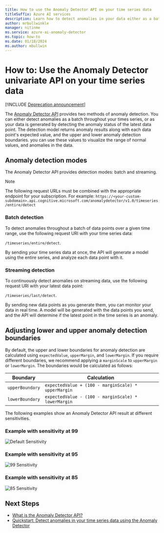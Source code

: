 ```yaml
---
title: How to use the Anomaly Detector API on your time series data
titleSuffix: Azure AI services
description: Learn how to detect anomalies in your data either as a batch, or on streaming data.
author: mrbullwinkle
manager: nitinme
ms.service: azure-ai-anomaly-detector
ms.topic: how-to
ms.date: 01/18/2024
ms.author: mbullwin
---
```


# How to: Use the Anomaly Detector univariate API on your time series data  

[!INCLUDE [Deprecation announcement](../includes/deprecation.md)]

The [Anomaly Detector API](https://westus2.dev.cognitive.microsoft.com/docs/services/AnomalyDetector/operations/post-timeseries-entire-detect) provides two methods of anomaly detection. You can either detect anomalies as a batch throughout your times series, or as your data is generated by detecting the anomaly status of the latest data point. The detection model returns anomaly results along with each data point's expected value, and the upper and lower anomaly detection boundaries. you can use these values to visualize the range of normal values, and anomalies in the data.

## Anomaly detection modes

The Anomaly Detector API provides detection modes: batch and streaming.

> [!NOTE]
> The following request URLs must be combined with the appropriate endpoint for your subscription. For example:
> `https://<your-custom-subdomain>.api.cognitive.microsoft.com/anomalydetector/v1.0/timeseries/entire/detect`


### Batch detection

To detect anomalies throughout a batch of data points over a given time range, use the following request URI with your time series data: 

`/timeseries/entire/detect`. 

By sending your time series data at once, the API will generate a model using the entire series, and analyze each data point with it.  

### Streaming detection

To continuously detect anomalies on streaming data, use the following request URI with your latest data point: 

`/timeseries/last/detect`. 

By sending new data points as you generate them, you can monitor your data in real time. A model will be generated with the data points you send, and the API will determine if the latest point in the time series is an anomaly.

## Adjusting lower and upper anomaly detection boundaries

By default, the upper and lower boundaries for anomaly detection are calculated using `expectedValue`, `upperMargin`, and `lowerMargin`. If you require different boundaries, we recommend applying a `marginScale` to `upperMargin` or `lowerMargin`. The boundaries would be calculated as follows:

|Boundary  |Calculation  |
|---------|---------|
|`upperBoundary` | `expectedValue + (100 - marginScale) * upperMargin`        |
|`lowerBoundary` | `expectedValue - (100 - marginScale) * lowerMargin`        |

The following examples show an Anomaly Detector API result at different sensitivities.

### Example with sensitivity at 99

![Default Sensitivity](../media/sensitivity_99.png)

### Example with sensitivity at 95

![99 Sensitivity](../media/sensitivity_95.png)

### Example with sensitivity at 85

![85 Sensitivity](../media/sensitivity_85.png)

## Next Steps

* [What is the Anomaly Detector API?](../overview.md)
* [Quickstart: Detect anomalies in your time series data using the Anomaly Detector](../quickstarts/client-libraries.md)
